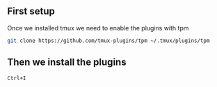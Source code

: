 ## First setup
Once we installed tmux we need to enable the plugins with tpm
```bash
git clone https://github.com/tmux-plugins/tpm ~/.tmux/plugins/tpm
```

## Then we install the plugins
`Ctrl+I`
